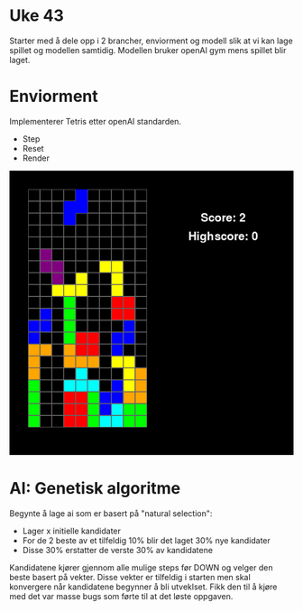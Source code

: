 # Uke 43

Starter med å dele opp i 2 brancher, enviorment og modell slik at vi kan lage spillet og modellen samtidig.
Modellen bruker openAI gym mens spillet blir laget.

# Enviorment

Implementerer Tetris etter openAI standarden.

- Step
- Reset
- Render

![mvp](./imgs/tetris.png)

# AI: Genetisk algoritme

Begynte å lage ai som er basert på "natural selection":
- Lager x initielle kandidater
- For de 2 beste av et tilfeldig 10% blir det laget 30% nye kandidater
- Disse 30% erstatter de verste 30% av kandidatene

Kandidatene kjører gjennom alle mulige steps før DOWN og velger den beste basert på vekter.
Disse vekter er tilfeldig i starten men skal konvergere når kandidatene begynner å bli utveklset.
Fikk den til å kjøre med det var masse bugs som førte til at det løste oppgaven.
